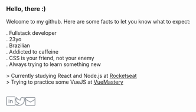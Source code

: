 ### Hello, there :)

Welcome to my github. Here are some facts to let you know what to expect: <br/>

 . Fullstack developer <br/>
 . 23yo </br>
 . Brazilian <br/>
 . Addicted to caffeine <br/>
 . CSS is your friend, not your enemy <br/>
 . Always trying to learn something new <br/>
 
 \> Currently studying React and Node.js at [Rocketseat](https://rocketseat.com.br/) <br/>
 \> Trying to practice some VueJS at [VueMastery](https://www.vuemastery.com/) <br/>

<br/>

  <a href="https://in.linkedin.com/in/iara">
    <img align="left" alt="Linkedin" width="25px" src="https://github.com/iaraoliveira/iaraoliveira/blob/master/assets/linkedin.svg" />
  </a>
  <a href="https://twitter.com/whoisiara_">
    <img align="left" alt="Twitter" width="27px" src="https://github.com/iaraoliveira/iaraoliveira/blob/master/assets/twitter.svg" />
  </a>
  <a href="mailto:iara99oliveira@gmail.com">
    <img align="left" alt="Gmail" width="27px" src="https://github.com/iaraoliveira/iaraoliveira/blob/master/assets/envelope.svg" />
  </a>
